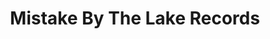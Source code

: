 ---
title: "Mistake By The Lake Records"
url: /cleveland/mistake-by-the-lake-records/
shop: music
---